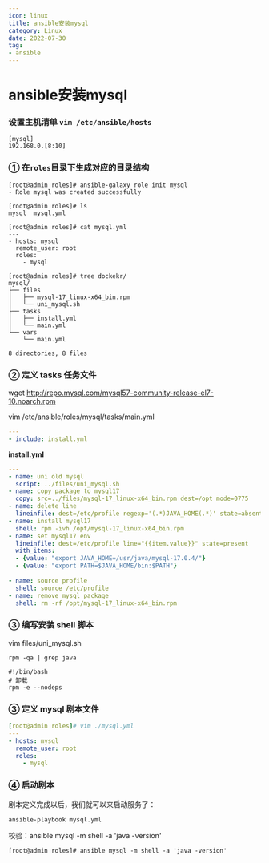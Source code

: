 ```yaml
---
icon: linux
title: ansible安装mysql
category: Linux
date: 2022-07-30
tag:
- ansible
---
```


<!-- more -->

# ansible安装mysql





### 设置主机清单 `vim /etc/ansible/hosts`

```
[mysql]
192.168.0.[8:10]
```



### ① 在`roles`目录下生成对应的目录结构

```shell
[root@admin roles]# ansible-galaxy role init mysql
- Role mysql was created successfully

[root@admin roles]# ls
mysql  mysql.yml

[root@admin roles]# cat mysql.yml
---
- hosts: mysql
  remote_user: root
  roles:
    - mysql

[root@admin roles]# tree dockekr/
mysql/
├── files
│   ├── mysql-17_linux-x64_bin.rpm
│   └── uni_mysql.sh
├── tasks
│   ├── install.yml
│   └── main.yml
└── vars
    └── main.yml

8 directories, 8 files
```

### ② 定义 tasks 任务文件

wget http://repo.mysql.com/mysql57-community-release-el7-10.noarch.rpm

vim /etc/ansible/roles/mysql/tasks/main.yml

```yaml
---
- include: install.yml
```

**install.yml**

```yaml
---
- name: uni old mysql
  script: ../files/uni_mysql.sh
- name: copy package to mysql17
  copy: src=../files/mysql-17_linux-x64_bin.rpm dest=/opt mode=0775
- name: delete line
  lineinfile: dest=/etc/profile regexp='(.*)JAVA_HOME(.*)' state=absent  
- name: install mysql17
  shell: rpm -ivh /opt/mysql-17_linux-x64_bin.rpm
- name: set mysql17 env
  lineinfile: dest=/etc/profile line="{{item.value}}" state=present
  with_items:
  - {value: "export JAVA_HOME=/usr/java/mysql-17.0.4/"}
  - {value: "export PATH=$JAVA_HOME/bin:$PATH"}
  
- name: source profile
  shell: source /etc/profile
- name: remove mysql package
  shell: rm -rf /opt/mysql-17_linux-x64_bin.rpm
```



### ③ 编写安装 shell 脚本

vim files/uni_mysql.sh

`rpm -qa | grep java`

```shell
#!/bin/bash
# 卸载
rpm -e --nodeps 
```



### ③ 定义 mysql 剧本文件

```yaml
[root@admin roles]# vim ./mysql.yml
---
- hosts: mysql
  remote_user: root
  roles:
    - mysql

```

### ④ 启动剧本

剧本定义完成以后，我们就可以来启动服务了：

```shell
ansible-playbook mysql.yml

```

校验：ansible mysql -m shell -a 'java -version'

```shell
[root@admin roles]# ansible mysql -m shell -a 'java -version'

```







